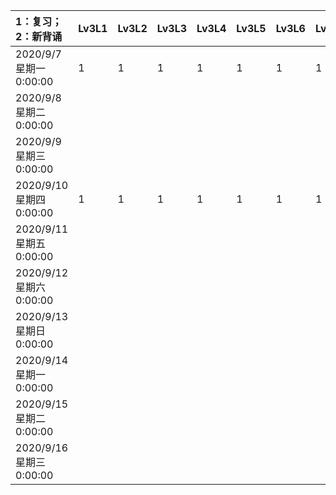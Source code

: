 |1：复习；2：新背诵|Lv3L1|Lv3L2|Lv3L3|Lv3L4|Lv3L5|Lv3L6|Lv3L7|Lv3L8|Lv3L9|Lv3L10|Lv4L1|Lv4L2|Lv4L3|Lv4L4|Lv4L5|Lv4L6|Lv4L7|Lv4L8|Lv4L9|Lv4L10|Lv5L1|Lv5L2|Lv5L3|Lv5L4|Lv5L5|Lv5L6|Lv5L7|Lv5L8|Lv5L9|Lv5L10|Lv6L1|Lv6L2|Lv6L3|Lv6L4|Lv6L5|Lv1Partial|Lv2Partial|
|:--|:--|:--|:--|:--|:--|:--|:--|:--|:--|:--|:--|:--|:--|:--|:--|:--|:--|:--|:--|:--|:--|:--|:--|:--|:--|:--|:--|:--|:--|:--|:--|:--|:--|:--|:--|:--|:--|
|2020/9/7 星期一 0:00:00|1|1|1|1|1|1|1|1|1|1||||||||||||||||||||||||||||
|2020/9/8 星期二 0:00:00|||||||||||1|1|1|1|1|1|1|1|1|1||||||||||||||||||
|2020/9/9 星期三 0:00:00|||||||||||||||||||||1|1|2|||||||||||||||
|2020/9/10 星期四 0:00:00|1|1|1|1|1|1|1|1|1|1|||||||||||||2|||||||||||||||
|2020/9/11 星期五 0:00:00||||||||||||||||||||||||2||||||||||||||
|2020/9/12 星期六 0:00:00||||||||||||||||||||||||||||||||||||||
|2020/9/13 星期日 0:00:00||||||||||||||||||||||||||||||||||||||
|2020/9/14 星期一 0:00:00||||||||||||||||||||||||||||||||||||||
|2020/9/15 星期二 0:00:00|||||||||||1|1|1|1|1|1|1|1|1|1||||||||||||||||||
|2020/9/16 星期三 0:00:00|||||||||||||||||||||1|1||||||||||||||||
